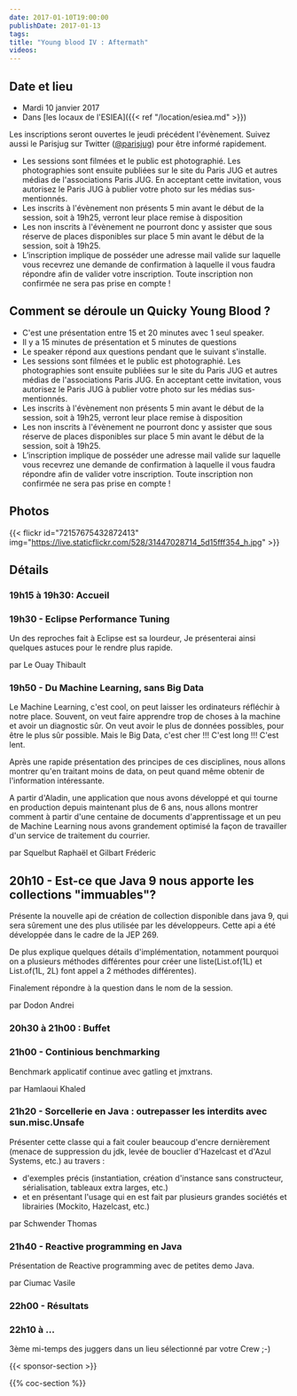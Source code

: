 ```yaml
---
date: 2017-01-10T19:00:00
publishDate: 2017-01-13
tags:
title: "Young blood IV : Aftermath"
videos:
---
```


## Date et lieu

- Mardi 10 janvier 2017
- Dans [les locaux de l'ESIEA]({{< ref "/location/esiea.md" >}})

Les inscriptions seront ouvertes le jeudi précédent l'évènement. Suivez aussi le Parisjug sur Twitter ([@parisjug](https://twitter.com/parisjug)) pour être informé rapidement.
- Les sessions sont filmées et le public est photographié. Les photographies sont ensuite publiées sur le site du Paris JUG et autres médias de l'associations Paris JUG. En acceptant cette invitation, vous autorisez le Paris JUG à publier votre photo sur les médias sus-mentionnés.
- Les inscrits à l'évènement non présents 5 min avant le début de la session, soit à 19h25, verront leur place remise à disposition
- Les non inscrits à l'évènement ne pourront donc y assister que sous réserve de places disponibles sur place 5 min avant le début de la session, soit à 19h25.
- L’inscription implique de posséder une adresse mail valide sur laquelle vous recevrez une demande de confirmation à laquelle il vous faudra répondre afin de valider votre inscription. Toute inscription non confirmée ne sera pas prise en compte !


## Comment se déroule un Quicky Young Blood ?

- C'est une présentation entre 15 et 20 minutes avec 1 seul speaker.
- Il y a 15 minutes de présentation et 5 minutes de questions
- Le speaker répond aux questions pendant que le suivant s'installe.
- Les sessions sont filmées et le public est photographié. Les photographies sont ensuite publiées sur le site du Paris JUG et autres médias de l'associations Paris JUG. En acceptant cette invitation, vous autorisez le Paris JUG à publier votre photo sur les médias sus-mentionnés.
- Les inscrits à l'évènement non présents 5 min avant le début de la session, soit à 19h25, verront leur place remise à disposition
- Les non inscrits à l'évènement ne pourront donc y assister que sous réserve de places disponibles sur place 5 min avant le début de la session, soit à 19h25.
- L’inscription implique de posséder une adresse mail valide sur laquelle vous recevrez une demande de confirmation à laquelle il vous faudra répondre afin de valider votre inscription. Toute inscription non confirmée ne sera pas prise en compte !


## Photos


{{< flickr id="72157675432872413" img="https://live.staticflickr.com/528/31447028714_5d15fff354_h.jpg" >}}


## Détails

### 19h15 à 19h30: Accueil

### 19h30 - Eclipse Performance Tuning

Un des reproches fait à Eclipse est sa lourdeur, Je présenterai ainsi quelques astuces pour le rendre plus rapide.

par Le Ouay Thibault

### 19h50 - Du Machine Learning, sans Big Data

Le Machine Learning, c'est cool, on peut laisser les ordinateurs réfléchir à notre place. Souvent, on veut faire apprendre trop de choses à la machine et avoir un diagnostic sûr. On veut avoir le plus de données possibles, pour être le plus sûr possible. Mais le Big Data, c'est cher !!! C'est long !!! C'est lent.

Après une rapide présentation des principes de ces disciplines, nous allons montrer qu'en traitant moins de data, on peut quand même obtenir de l'information intéressante.

A partir d'Aladin, une application que nous avons développé et qui tourne en production depuis maintenant plus de 6 ans, nous allons montrer comment à partir d'une centaine de documents d'apprentissage et un peu de Machine Learning nous avons grandement optimisé la façon de travailler d'un service de traitement du courrier.

par Squelbut Raphaël et Gilbart Fréderic

## 20h10 - Est-ce que Java 9 nous apporte les collections "immuables"?

Présente la nouvelle api de création de collection disponible dans java 9, qui sera sûrement une des plus utilisée par les développeurs. Cette api a été développée dans le cadre de la JEP 269.

De plus explique quelques détails d'implémentation, notamment pourquoi on a plusieurs méthodes différentes pour créer une liste(List.of(1L) et List.of(1L, 2L) font appel a 2 méthodes différentes).

Finalement répondre à la question dans le nom de la session.

par Dodon Andrei

### 20h30 à 21h00 : Buffet

### 21h00 - Continious benchmarking

Benchmark applicatif continue avec gatling et jmxtrans.

par Hamlaoui Khaled

### 21h20 - Sorcellerie en Java : outrepasser les interdits avec sun.misc.Unsafe

Présenter cette classe qui a fait couler beaucoup d'encre dernièrement (menace de suppression du jdk, levée de bouclier d'Hazelcast et d'Azul Systems, etc.) au travers :

- d'exemples précis (instantiation, création d'instance sans constructeur, sérialisation, tableaux extra larges, etc.)
- et en présentant l'usage qui en est fait par plusieurs grandes sociétés et librairies (Mockito, Hazelcast, etc.)

par Schwender Thomas

### 21h40 - Reactive programming en Java

Présentation de Reactive programming avec de petites demo Java.

par Ciumac Vasile

### 22h00 - Résultats

### 22h10 à ...

3ème mi-temps des juggers dans un lieu sélectionné par votre Crew ;-)

{{< sponsor-section >}}

{{% coc-section %}}
